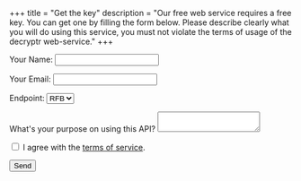 +++
title = "Get the key"
description = "Our free web service requires a free key. You can get one by filling the form below. Please describe clearly what you will do using this service, you must not violate the terms of usage of the decryptr web-service."
+++

<form name="get-key" method="POST" netlify>
  <p>
    <label>Your Name: <input type="text" name="name"></label>   
  </p>
  <p>
    <label>Your Email: <input type="email" name="email"></label>
  </p>
  <p>
    <label>Endpoint: 
      <select name="endpoint">
        <option value="rfb">RFB</option>
      </select>
    </label>
  </p>
  <p>
    <label>What's your purpose on using this API? <textarea name="message"></textarea></label>
  </p>
  <p>
    <label>
      <input type="checkbox" name="accept-terms-service" value="yes"> I agree with the <a href = "/terms-of-service">terms of service</a>.  
    </label>
  </p>
  
  <p>
    <button type="submit">Send</button>
  </p>
</form>